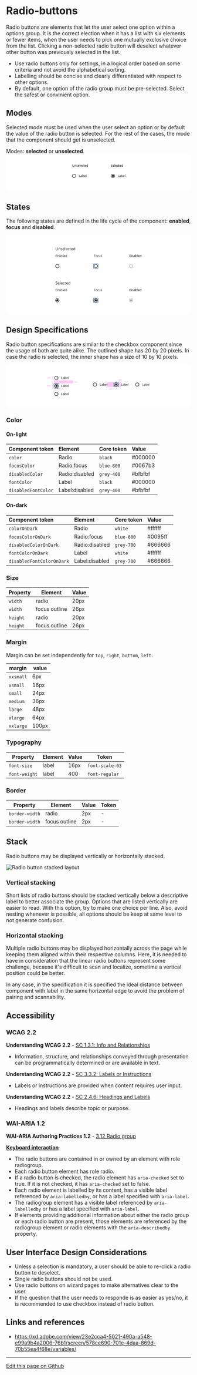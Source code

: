 # Radio-buttons

Radio buttons are elements that let the user select one option within a options group. It is the correct election when it has a list with six elements or fewer items, when the user needs to pick one mutually exclusive choice from the list.
Clicking a non-selected radio button will deselect whatever other button was previously selected in the list.

* Use radio buttons only for settings, in a logical order based on some criteria and not avoid the alphabetical sorting.
* Labelling should be concise and clearly differentiated with respect to other options.
* By default, one option of the radio group must be pre-selected. Select the safest or convinient option.


## Modes

Selected mode must be used when the user select an option or by default the value of the radio button is selected. For the rest of the cases, the mode that the component should get is unselected.

Modes: **selected** or **unselected**.
![Radio button modes](images/radio_modes.png)

## States

The following states are defined in the life cycle of the component: **enabled**, **focus** and **disabled**.

![Radio button states](images/radio_states.png)


## Design Specifications

Radio button specifications are similar to the checkbox component since the usage of both are quite alike.
The outlined shape has 20 by 20 pixels. In case the radio is selected, the inner shape has a size of 10 by 10 pixels.

![Radio button specifications](images/radio_specs.png)

### Color

#### On-light

| Component token                   | Element           | Core token               | Value       |
| :-------------------------------- | :---------------- | :----------------------- | :---------- |
| `color`                           | Radio             | `black`                  | #000000     |
| `focusColor`                      | Radio:focus       | `blue-800`               | #0067b3     |
| `disabledColor`                   | Radio:disabled    | `grey-400`               | #bfbfbf     |
| `fontColor`                       | Label             | `black`                  | #000000     |
| `disabledFontColor`               | Label:disabled    | `grey-400`               | #bfbfbf     |

#### On-dark

| Component token                   | Element           | Core token               | Value       |
| :-------------------------------- | :---------------- | :----------------------- | :---------- |
| `colorOnDark`                     | Radio             | `white`                  | #ffffff     |
| `focusColorOnDark`                | Radio:focus       | `blue-600`               | #0095ff     |
| `disabledColorOnDark`             | Radio:disabled    | `grey-700`               | #666666     |
| `fontColorOnDark`                 | Label             | `white`                  | #ffffff     |
| `disabledFontColorOnDark`         | Label:disabled    | `grey-700`               | #666666     |


### Size 

| Property              | Element       | Value     |  
| --------------------- | -----------   | --------  | 
| `width`               | radio         | 20px      | 
| `width`               | focus outline | 26px      | 
| `height`              | radio         | 20px      | 
| `height`              | focus outline | 26px      |  

### Margin

Margin can be set independently for `top`, `right`, `bottom`, `left`.

margin | value
-- | --
```xxsmall``` | 6px
```xsmall``` | 16px
```small``` | 24px
```medium``` | 36px
```large``` | 48px
```xlarge``` | 64px
```xxlarge``` | 100px

### Typography

| Property              | Element       | Value     |   Token          |
| --------------------- | -----------   | --------  | ---------        |
| `font-size`           | label         | 16px      | `font-scale-03`  |
| `font-weight`         | label         | 400       | `font-regular`   |

### Border

| Property              | Element       | Value     |   Token          |
| --------------------- | -----------   | --------  | ---------        |
| `border-width`        | radio         | 2px       | -                |
| `border-width`        | focus outline | 2px       | -                |



## Stack

Radio buttons may be displayed vertically or horizontally stacked.

![Radio button stacked layout](images/radio_stacked.png)

### Vertical stacking

Short lists of radio buttons should be stacked vertically below a descriptive label to better associate the group. Options that are listed vertically are easier to read.
With this option, try to make one choice per line. Also, avoid nesting whenever is possible, all options should be keep at same level to not generate confusion.


### Horizontal stacking

Multiple radio buttons may be displayed horizontally across the page while keeping them aligned within their respective columns. Here, it is needed to have in consideration that the linear radio buttons represent some challenge, because it's difficult to scan and localize, sometime a vertical position could be better.

In any case, in the specification it is specified the ideal distance between component with label in the same horizontal edge to avoid the problem of pairing and scannability.

## Accessibility

### WCAG 2.2

**Understanding WCAG 2.2** - [SC 1.3.1: Info and Relationships](https://www.w3.org/WAI/WCAG22/Understanding/info-and-relationships.html)

* Information, structure, and relationships conveyed through presentation can be programmatically determined or are available in text.

**Understanding WCAG 2.2** - [SC 3.3.2: Labels or Instructions](https://www.w3.org/WAI/WCAG22/Understanding/labels-or-instructions.html)

* Labels or instructions are provided when content requires user input.

**Understanding WCAG 2.2** - [SC 2.4.6: Headings and Labels](https://www.w3.org/WAI/WCAG22/Understanding/headings-and-labels.html)

* Headings and labels describe topic or purpose.

### WAI-ARIA 1.2

**WAI-ARIA Authoring Practices 1.2** - [3.12 Radio group](https://www.w3.org/TR/wai-aria-practices-1.2/#radiobutton)

**[Keyboard interaction](https://www.w3.org/TR/wai-aria-practices-1.2/#keyboard-interaction-15)**
* The radio buttons are contained in or owned by an element with role radiogroup.
* Each radio button element has role radio.
* If a radio button is checked, the radio element has `aria-checked` set to true. If it is not checked, it has `aria-checked` set to false.
* Each radio element is labelled by its content, has a visible label referenced by `aria-labelledby`, or has a label specified with `aria-label`.
* The radiogroup element has a visible label referenced by `aria-labelledby` or has a label specified with `aria-label`.
* If elements providing additional information about either the radio group or each radio button are present, those elements are referenced by the radiogroup element or radio elements with the `aria-describedby` property.




## User Interface Design Considerations

- Unless a selection is mandatory, a user should be able to re-click a radio button to deselect.
- Single radio buttons should not be used.
- Use radio buttons on wizard pages to make alternatives clear to the user.
- If the question that the user needs to responde is as easier as yes/no, it is recommended to use checkbox instead of radio button.

## Links and references

- https://xd.adobe.com/view/23e2cca4-5021-490a-a548-e99a9b4a2006-76b1/screen/578ce690-701e-4daa-869d-70b55ea4f68e/variables/

____________________________________________________________

[Edit this page on Github](https://github.com/dxc-technology/halstack-style-guide/blob/master/guidelines/components/radio/README.md)

